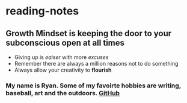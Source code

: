# reading-notes

## Growth Mindset is keeping the door to your subconscious open at **all** times
- Giving up is *eaiser* with more *excuses*
- Remember there are always a million reasons not to do something
- Always allow your creativity to **flourish**

### My name is Ryan. Some of my favoirte hobbies are writing, baseball, art and the outdoors. [GitHub](https://github.com/Rtipper)

